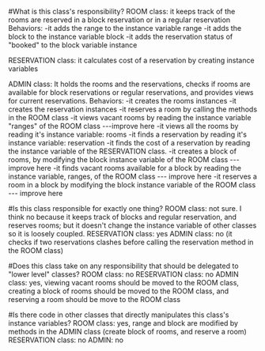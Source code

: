 #What is this class's responsibility?
ROOM class: it keeps track of the rooms are reserved in a block reservation or in a regular reservation
Behaviors:
-it adds the range to the instance variable range
-it adds the block to the instance variable block
-it adds the reservation status of "booked" to the block variable instance

RESERVATION class: it calculates cost of a reservation by creating instance variables

ADMIN class: It holds the rooms and the reservations, checks if rooms are available for block reservations or regular reservations, and provides views for current reservations.
Behaviors:
-it creates the rooms instances
-it creates the reservation instances
-it reserves a room by calling the methods in the ROOM class
-it views vacant rooms by reading the instance variable "ranges" of the ROOM class ---improve here
-it views all the rooms by reading it's instance variable: rooms
-it finds a reservation by reading it's instance variable: reservation
-it finds the cost of a reservation by reading the instance variable of the RESERVATION class.
-it creates a block of rooms, by modifying the block instance variable of the ROOM class --- improve here
-it finds vacant rooms available for a block by reading the instance variable, ranges, of the ROOM class --- improve here
-it reserves a room in a block by modifying the block instance variable of the ROOM class --- improve here

#Is this class responsible for exactly one thing?
ROOM class: not sure. I think no because it keeps track of blocks and regular reservation, and reserves rooms; but it doesn't change the instance variable of other classes so it is loosely coupled.
RESERVATION class: yes
ADMIN class: no (it checks if two reservations clashes before calling the reservation method in the ROOM class)

#Does this class take on any responsibility that should be delegated to "lower level" classes?
ROOM class: no
RESERVATION class: no
ADMIN class: yes, viewing vacant rooms should be moved to the ROOM class, creating a block of rooms should be moved to the ROOM class, and reserving a room should be move to the ROOM class

#Is there code in other classes that directly manipulates this class's instance variables?
ROOM class: yes, range and block are modified by methods in the ADMIN class (create block of rooms, and reserve a room)
RESERVATION class: no
ADMIN: no
